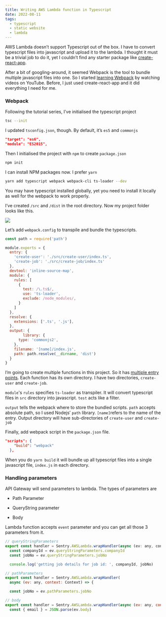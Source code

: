 ```yaml
---
title: Writing AWS Lambda function in Typescript
date: 2022-08-11
tags:
  - typescript
  - static website
  - lambda
---
```


AWS Lambda doesn’t support Typescript out of the box. I have to convert typescript files into javascript and upload it to the lambda. I thought it must be a trivial job to do it, yet I couldn’t find any starter package like [create-react-app](https://reactjs.org/docs/create-a-new-react-app.html).

After a bit of googling-around, it seemed Webpack is the tool to bundle multiple javascript files into one. So I started [learning Webpack](https://www.youtube.com/watch?v=sOUhEJeJ-kI&list=PL4cUxeGkcC9hOkGbwzgYFmaxB0WiduYJC) by watching videos on YouTube. Before, I just used create-react-app and it did everything I need for me. 

### Webpack

Following the tutorial series, I’ve initialised the typescript project

```bash
tsc --init
```

I updated `tsconfig.json`, though. By default, it’s `es5` and `commonjs`

```json
"target": "es6",
"module": "ES2015",
```

Then I initialised the project with  `npm` to create `package.json`

```bash
npm init
```

I can install NPM packages now. I prefer `yarn`

```bash
yarn add typescript webpack webpack-cli ts-loader --dev
```

You may have typescript installed globally, yet you need to install it locally as well for the webpack to work properly. 

I’ve created `/src` and `/dist` in the root directory. Now my project folder looks like this.

![](https://s3.us-west-2.amazonaws.com/secure.notion-static.com/51c30a94-770e-4bc6-8f2e-0289d1cf1e33/Untitled.png?X-Amz-Algorithm=AWS4-HMAC-SHA256&X-Amz-Content-Sha256=UNSIGNED-PAYLOAD&X-Amz-Credential=AKIAT73L2G45EIPT3X45%2F20221008%2Fus-west-2%2Fs3%2Faws4_request&X-Amz-Date=20221008T013033Z&X-Amz-Expires=3600&X-Amz-Signature=ac1e65efb0b17ebbe789d95c0b0344ffcf00eb86e31bd7fa14ff1e1778145a13&X-Amz-SignedHeaders=host&x-id=GetObject)

Let’s add `webpack.config` to transpile and bundle the typescripts. 

```javascript
const path = require('path')

module.exports = {
  entry: {
    'create-user': './src/create-user/index.ts',
    'create-job': './src/create-job/index.ts'
  },
  devtool: 'inline-source-map',
  module: {
    rules: [
      {
        test: /\.ts$/,
        use: 'ts-loader',
        exclude: /node_modules/,
      }
    ]
  },
  resolve: {
    extensions: ['.ts', '.js'],
  },
  output: {
		library: {
      type: 'commonjs2',
    },
    filename: '[name]/index.js',
    path: path.resolve(__dirname, 'dist')
  }
}
```

I’m going to create multiple functions in this project. So it has [multiple entry points](https://webpack.js.org/concepts/output/). Each function has its own directory. I have two directories, `create-user` and `create-job`.

`module`'s `rules` specifies `ts-loader` as transpiler. It will convert typescript files in `src` directory into javascript. `test` acts like a filter.

`output` tells the webpack where to store the bundled scripts. `path` accepts absolute path, so I used Nodejs’ `path` library. `[name]`refers to the name of the entry. Output directory will have sub-directories of `create-user` and `create-job`

Finally, add webpack script in the `package.json` file.

```json
"scripts": {
    "build": "webpack"
  },
```

When you do `yarn build` it will bundle up all typescript files into a single javascript file, `index.js` in each directory.

### Handling parameters

API Gateway will send parameters to lambda. The types of parameters are

- Path Parameter

- QueryString parameter

- Body

Lambda function accepts `event` parameter and you can get all those 3 parameters from it.

```javascript
// queryStringParameters
export const handler = Sentry.AWSLambda.wrapHandler(async (ev: any, context: Context) => {
  const companyId = ev.queryStringParameters.companyId
  const jobNo = ev.queryStringParameters.jobNo

  console.log('getting job details for job id: ', companyId, jobNo)

// pathParameters
export const handler = Sentry.AWSLambda.wrapHandler(
  async (ev: any, context: Context) => {

  const jobNo = ev.pathParameters.jobNo

// body
export const handler = Sentry.AWSLambda.wrapHandler(async (ev: any, context: Context) => {
  const { email } = JSON.parse(ev.body)
```

